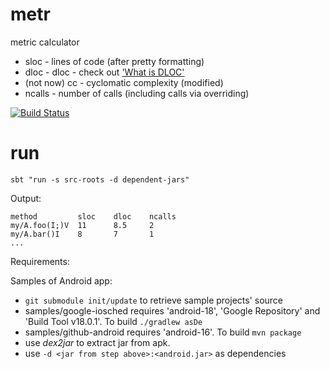 metr
====

metric calculator
* sloc - lines of code (after pretty formatting)
* dloc - dloc - check out ['What is DLOC'](https://github.com/agiledevteam/metr/wiki/What-is-DLOC%3F)
* (not now) cc - cyclomatic complexity (modified)
* ncalls - number of calls (including calls via overriding)

[![Build Status](https://travis-ci.org/agiledevteam/metr.png)](https://travis-ci.org/agiledevteam/metr)

run
===

`sbt "run -s src-roots -d dependent-jars"`

Output:

    method         sloc    dloc    ncalls
    my/A.foo(I;)V  11      8.5     2
    my/A.bar()I    8       7       1
    ...

Requirements:


Samples of Android app:

* `git submodule init/update` to retrieve sample projects' source
* samples/google-iosched requires 'android-18', 'Google Repository' and 'Build Tool v18.0.1'. To build `./gradlew asDe`
* samples/github-android requires 'android-16'. To build `mvn package`
* use *dex2jar* to extract jar from apk. 
* use `-d <jar from step above>:<android.jar>` as dependencies
 

